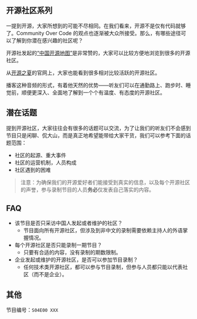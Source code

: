 ## 开源社区系列
一提到开源，大家所想到的可能不尽相同。在我们看来，开源不是仅有代码就够了。Community Over Code 的观点也逐渐被大众所接受。那么，有哪些途径可以了解到你潜在感兴趣的社区呢？

开源社发起的[“中国开源地图”](https://kaiyuanshe.vercel.app/organization)是非常赞的，大家可以比较方便地浏览到很多的开源社区。

从[开源之夏](https://summer-ospp.ac.cn/)的官网上，大家也能看到很多相对比较活跃的开源社区。

播客这种音频的形式，有着他天然的优势——听友们可以在通勤路上、跑步时、睡觉前，顺便更深入、全面地了解到一个个有温度、有态度的开源社区。

## 潜在话题
提到开源社区，大家往往会有很多的话题可以交流，为了让我们的听友们不会感到节目只是闲聊、侃大山，而是真正地希望能带给大家干货，我们可以参考下面的话题范围：

* 社区的起源、重大事件
* 社区的运营机制，人员构成
* 社区遇到的困难

> 注意：为确保我们的开源爱好者们能接受到真实的信息，以及每个开源社区的声誉，参与录制节目的人员**务必**仅发表自己落实的内容。

## FAQ
* 该节目是否只采访中国人发起或者维护的社区？
  * 节目面向所有开源社区，但涉及到非中文的录制需要依赖主持人的外语掌握情况。
* 每个开源社区是否只能录制一期节目？
  * 只要有合适的内容，没有录制的期数限制。
* 企业发起或维护的开源社区，是否可以参加节目录制？
  * 任何技术类开源社区，都可以参与节目录制，但参与人员都只能以代表社区（而不是企业）。

## 其他
节目编号：`S04E00 XXX`